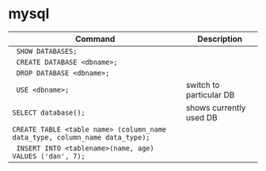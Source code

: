 # mysql

| Command                                                                       | Description                             |
| ------------------------------------------------------------------------------| ----------------------------------------|
| ` SHOW DATABASES;`                                                            |                                         |      
| ` CREATE DATABASE <dbname>;`                                                  |                                         |
| ` DROP DATABASE <dbname>;`                                                    |                                         |      
| ` USE <dbname>;`                                                              | switch to particular DB                 |      
| `SELECT database(); `                                                         | shows currently used DB                 |      
| `CREATE TABLE <table name> (column_name data_type, column_name data_type);`   |                                         |    
| ` INSERT INTO <tablename>(name, age) VALUES ('dan', 7);`                      |                                         |     
